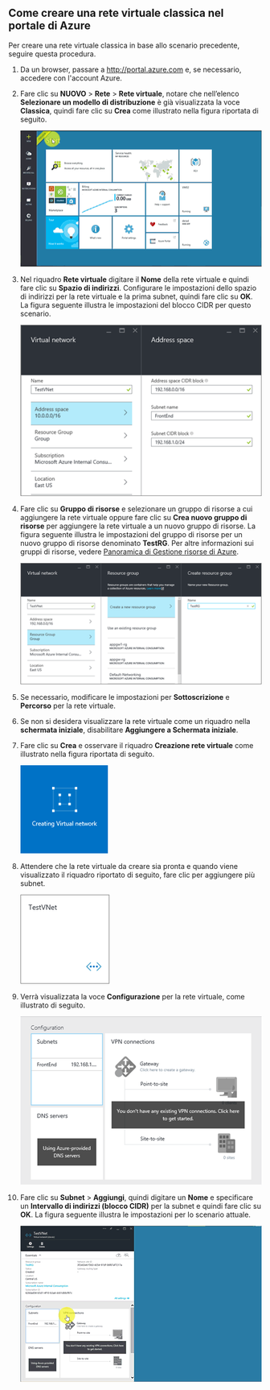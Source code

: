 ## Come creare una rete virtuale classica nel portale di Azure

Per creare una rete virtuale classica in base allo scenario precedente, seguire questa procedura.

1. Da un browser, passare a http://portal.azure.com e, se necessario, accedere con l'account Azure.
2. Fare clic su **NUOVO** > **Rete** > **Rete virtuale**, notare che nell’elenco **Selezionare un modello di distribuzione** è già visualizzata la voce **Classica**, quindi fare clic su **Crea** come illustrato nella figura riportata di seguito.

	![Creare reti virtuali nel portale di Azure](./media/virtual-networks-create-vnet-classic-pportal-include/vnet-create-pportal-figure1.gif)

3. Nel riquadro **Rete virtuale** digitare il **Nome** della rete virtuale e quindi fare clic su **Spazio di indirizzi**. Configurare le impostazioni dello spazio di indirizzi per la rete virtuale e la prima subnet, quindi fare clic su **OK**. La figura seguente illustra le impostazioni del blocco CIDR per questo scenario.

	![Riquadro spazio indirizzi](./media/virtual-networks-create-vnet-classic-pportal-include/vnet-create-pportal-figure2.png)

4. Fare clic su **Gruppo di risorse** e selezionare un gruppo di risorse a cui aggiungere la rete virtuale oppure fare clic su **Crea nuovo gruppo di risorse** per aggiungere la rete virtuale a un nuovo gruppo di risorse. La figura seguente illustra le impostazioni del gruppo di risorse per un nuovo gruppo di risorse denominato **TestRG**. Per altre informazioni sui gruppi di risorse, vedere [Panoramica di Gestione risorse di Azure](resource-group-overview.md/#resource-groups).

	![Crea riquadro gruppo di risorse](./media/virtual-networks-create-vnet-classic-pportal-include/vnet-create-pportal-figure3.png)

5. Se necessario, modificare le impostazioni per **Sottoscrizione** e **Percorso** per la rete virtuale.

6. Se non si desidera visualizzare la rete virtuale come un riquadro nella **schermata iniziale**, disabilitare **Aggiungere a Schermata iniziale**.

7. Fare clic su **Crea** e osservare il riquadro **Creazione rete virtuale** come illustrato nella figura riportata di seguito.

	![Creare reti virtuali nel portale](./media/virtual-networks-create-vnet-classic-pportal-include/vnet-create-pportal-figure4.png)

8. Attendere che la rete virtuale da creare sia pronta e quando viene visualizzato il riquadro riportato di seguito, fare clic per aggiungere più subnet.

	![Creare reti virtuali nel portale](./media/virtual-networks-create-vnet-classic-pportal-include/vnet-create-pportal-figure5.png)

9. Verrà visualizzata la voce **Configurazione** per la rete virtuale, come illustrato di seguito.

	![Creare reti virtuali nel portale](./media/virtual-networks-create-vnet-classic-pportal-include/vnet-create-pportal-figure6.png)

10. Fare clic su **Subnet** > **Aggiungi**, quindi digitare un **Nome** e specificare un **Intervallo di indirizzi (blocco CIDR)** per la subnet e quindi fare clic su **OK**. La figura seguente illustra le impostazioni per lo scenario attuale.

	![Creare reti virtuali nel portale di Azure](./media/virtual-networks-create-vnet-classic-pportal-include/vnet-create-pportal-figure7.gif)

<!---HONumber=AcomDC_0211_2016-->